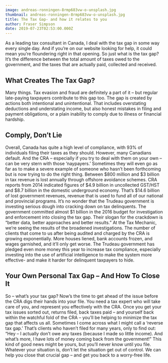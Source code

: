 ```yaml
---
image: andreas-ronningen-8rmp683vw-o-unsplash.jpg
thumbnail: andreas-ronningen-8rmp683vw-o-unsplash.jpg
title: The Tax Gap- and how it relates to you
author: Fraser Simpson
date: 2019-07-23T02:53:00.000Z
---
```

As a leading tax consultant in Canada, I deal with the tax gap in some way every single day. And if you’re on our website looking for help, it could mean you’re floundering right in that opening. So just what is the tax gap? It’s the difference between the total amount of taxes owed to the government, and the taxes that are actually paid, collected and received.

## What Creates The Tax Gap?

Many things. Tax evasion and fraud are definitely a part of it – but regular late-paying taxpayers contribute to this gap too. The gap is created by actions both intentional and unintentional. That includes overstating deductions and understating income, but also honest mistakes in filing and payment obligations, or a plain inability to comply due to illness or financial hardship.

## Comply, Don’t Lie

Overall, Canada has quite a high level of compliance, with 93% of individuals filing their taxes as they should. However, many Canadians default. And the CRA – especially if you try to deal with them on your own – can be very stern with those ‘naypayers.’ Sometimes they will even go as far as to make a severe example of someone who hasn’t been forthcoming but is now trying to do the right thing. Between $800 million and $3 billion in tax revenue is lost annually through offshore avoidance schemes. CRA reports from 2014 indicated figures of $4.9 billion in uncollected GST/HST and $8.7 billion in the domestic underground economy. That’s $14.6 billion of lost government revenues, revenue that is used to fund all of our national and provincial programs. It’s no wonder that the Trudeau government is investing serious dough into cracking down on tax delinquents. The government committed almost $1 billion in the 2016 budget for investigation and enforcement into closing the tax gap. Their slogan for the crackdown is “better data, better approaches and better results.” At the Tax Mechanic, we’re seeing the results of the broadened investigations. The number of clients that come to us after being audited and charged by the CRA is growing exponentially. More houses liened, bank accounts frozen, and wages garnished, and it’ll only get worse. The Trudeau government has pledged even more money this year to increase tax compliance, especially investing into the use of artificial intelligence to make the system more effective- and make it harder for delinquent taxpayers to hide.

## Your Own Personal Tax Gap – And How To Close It

So – what’s your tax gap? Now’s the time to get ahead of the issue before the CRA digs their hands into your file. You need a tax expert who will take care of you, and represent you effectively with the CRA. Once you get your tax issues sorted out, returns filed, back taxes paid – and yourself back within the watchful fold of the CRA – you’ll be helping to minimize the tax gap that affects us all. Sometimes I come across what I might call a ‘reverse tax gap.’ That’s clients who haven’t filed for many years, only to find out: “Hey – I actually don’t owe any taxes (because I made so little income). And what’s more, I have lots of money coming back from the government!” This kind of good news might be yours, but you’ll never know until you file. Whatever your situation is, don’t let the situation get out of control. We can help you close that crucial gap – and get you back to a worry-free life.